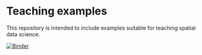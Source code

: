 # Teaching examples

This repository is intended to include examples suitable for teaching spatial data science.

[![Binder](https://mybinder.org/badge_logo.svg)](https://mybinder.org/v2/gh/mie-lab/teaching_examples/master)
